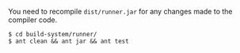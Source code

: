 You need to recompile `dist/runner.jar` for any changes made to the compiler code.

```
$ cd build-system/runner/
$ ant clean && ant jar && ant test
```
